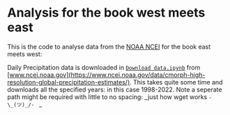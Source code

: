 # Analysis for the book west meets east

This is the code to analyse data from the [NOAA NCEI](https://www.ncei.noaa.gov/) for the book east meets west:

Daily Precipitation data is downloaded in [`Download data.ipynb`](https://github.com/Daafip/west-meets-east/blob/main/Download%20data.ipynb) from [www.ncei.noaa.gov](https://www.ncei.noaa.gov/data/cmorph-high-resolution-global-precipitation-estimates/). This takes quite some time and downloads all the specified years: in this case 1998-2022. Note a seperate path might be required with little to no spacing: _just how wget works `-\_(ツ)_/- ` _

